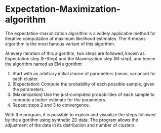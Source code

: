 # Expectation-Maximization-algorithm
The expectation-maximization algorithm is a widely applicable method for iterative computation of maximum likelihood estimates. The K-means algorithm is the most famous variant of this algorithm.

At every iteration of this algorithm, two steps are followed, known as Expectation step (E-Step) and the Maximization step (M-step), and hence the algorithm named as EM algorithm:

1. Start with an arbitrary initial choice of parameters (mean, variance) for each cluster.
2. (Expectation) Compute the probability of each possible sample, given the parameters.
3. (Maximization) Use the just-computed probabilities of each sample to compute a better estimate for the parameters.
4. Repeat steps 2 and 3 to convergence.

With the program, it is possible to explain and visualize the steps followed by the algorithm using synthetic 2D data. The program allows the adjustment of the data in its distribution and number of clusters.
